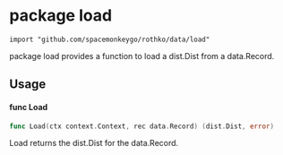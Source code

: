 # package load

`import "github.com/spacemonkeygo/rothko/data/load"`

package load provides a function to load a dist.Dist from a data.Record.

## Usage

#### func  Load

```go
func Load(ctx context.Context, rec data.Record) (dist.Dist, error)
```
Load returns the dist.Dist for the data.Record.

